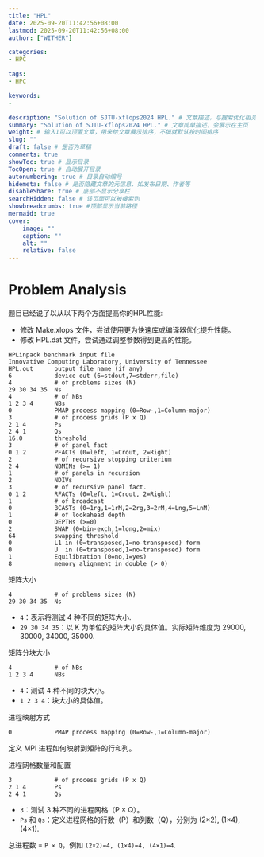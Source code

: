 ```yaml
---
title: "HPL"
date: 2025-09-20T11:42:56+08:00
lastmod: 2025-09-20T11:42:56+08:00
author: ["WITHER"]

categories:
- HPC

tags:
- HPC

keywords:
- 

description: "Solution of SJTU-xflops2024 HPL." # 文章描述，与搜索优化相关
summary: "Solution of SJTU-xflops2024 HPL." # 文章简单描述，会展示在主页
weight: # 输入1可以顶置文章，用来给文章展示排序，不填就默认按时间排序
slug: ""
draft: false # 是否为草稿
comments: true
showToc: true # 显示目录
TocOpen: true # 自动展开目录
autonumbering: true # 目录自动编号
hidemeta: false # 是否隐藏文章的元信息，如发布日期、作者等
disableShare: true # 底部不显示分享栏
searchHidden: false # 该页面可以被搜索到
showbreadcrumbs: true #顶部显示当前路径
mermaid: true
cover:
    image: ""
    caption: ""
    alt: ""
    relative: false
---
```


# Problem Analysis

题目已经说了以从以下两个方面提高你的HPL性能:
- 修改 Make.xlops 文件，尝试使用更为快速库或编译器优化提升性能。
- 修改 HPL.dat 文件，尝试通过调整参数得到更高的性能。

```
HPLinpack benchmark input file
Innovative Computing Laboratory, University of Tennessee
HPL.out      output file name (if any)
6            device out (6=stdout,7=stderr,file)
4            # of problems sizes (N)
29 30 34 35  Ns
4            # of NBs
1 2 3 4      NBs
0            PMAP process mapping (0=Row-,1=Column-major)
3            # of process grids (P x Q)
2 1 4        Ps
2 4 1        Qs
16.0         threshold
3            # of panel fact
0 1 2        PFACTs (0=left, 1=Crout, 2=Right)
2            # of recursive stopping criterium
2 4          NBMINs (>= 1)
1            # of panels in recursion
2            NDIVs
3            # of recursive panel fact.
0 1 2        RFACTs (0=left, 1=Crout, 2=Right)
1            # of broadcast
0            BCASTs (0=1rg,1=1rM,2=2rg,3=2rM,4=Lng,5=LnM)
1            # of lookahead depth
0            DEPTHs (>=0)
2            SWAP (0=bin-exch,1=long,2=mix)
64           swapping threshold
0            L1 in (0=transposed,1=no-transposed) form
0            U  in (0=transposed,1=no-transposed) form
1            Equilibration (0=no,1=yes)
8            memory alignment in double (> 0)
```

矩阵大小
```
4            # of problems sizes (N)
29 30 34 35  Ns
```

- `4`：表示将测试 4 种不同的矩阵大小.
- `29 30 34 35`：以 K 为单位的矩阵大小的具体值。实际矩阵维度为 29000, 30000, 34000, 35000.

矩阵分块大小
```
4            # of NBs
1 2 3 4      NBs
```
- `4`：测试 4 种不同的块大小。
- `1 2 3 4`：块大小的具体值。

进程映射方式

```
0            PMAP process mapping (0=Row-,1=Column-major)
```

定义 MPI 进程如何映射到矩阵的行和列。

进程网格数量和配置

```
3            # of process grids (P x Q)
2 1 4        Ps
2 4 1        Qs
```

- `3`：测试 3 种不同的进程网格（P × Q）。
- `Ps` 和 `Qs`：定义进程网格的行数（P）和列数（Q），分别为 (2×2), (1×4), (4×1).

总进程数 = `P × Q`，例如 `(2×2)=4, (1×4)=4, (4×1)=4`.

